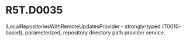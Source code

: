 # R5T.D0035
ILocalRepositoriesWithRemoteUpdatesProvider - strongly-typed (T0010-based), parameterized, repository directory path provider service.
